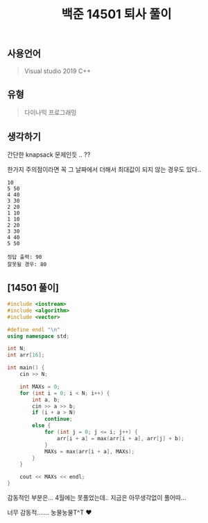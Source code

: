 ﻿---
title: "백준 14501 퇴사 풀이"
categories: Algorithm
comments: true
---

## 사용언어
 > Visual studio 2019 C++ 

## 유형
  > 다이나믹 프로그래밍

## 생각하기
 간단한 knapsack 문제인듯 .. ??

 한가지 주의점이라면 꼭 그 날짜에서 더해서 최대값이 되지 않는 경우도 있다..

```
10
5 50
4 40
3 30
2 20
1 10
1 10
2 20
3 30
4 40
5 50

정답 출력: 90
잘못될 경우: 80
```

## [14501 풀이]

```c++
#include <iostream>
#include <algorithm>
#include <vector>

#define endl "\n"
using namespace std;

int N;
int arr[16];

int main() {
	cin >> N;

	int MAXs = 0;
	for (int i = 0; i < N; i++) {
		int a, b;
		cin >> a >> b;
		if (i + a > N)
			continue;
		else {
			for (int j = 0; j <= i; j++) {
				arr[i + a] = max(arr[i + a], arr[j] + b);
			}
			MAXs = max(arr[i + a], MAXs);
		}
	}

	cout << MAXs << endl;
}
```

감동적인 부분은... 4월에는 못풀었는데.. 지금은 아무생각없이 풀어따...

너무 감동적....... 눙물눙물T^T ♥
